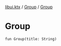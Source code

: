 [libui.ktx](../README.md) / [Group](README.md) / [Group](-group.md)

# Group

`fun Group(title: String)`
